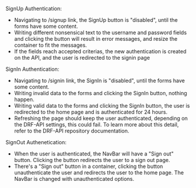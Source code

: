 SignUp Authentication:
- Navigating to /signup link, the SignUp button is "disabled", until the forms have some content.
- Writing different nonsensical text to the username and password fields and clicking the button will result in error messages, and resize the container to fit the messages.
- If the fields reach accepted criterias, the new authentication is created on the API, and the user is redirected to the signin page

SignIn Authentication:
- Navigating to /signin link, the SignIn is "disabled", until the forms have some content.
- Writing invalid data to the forms and clicking the SignIn button, nothing happen.
- Writing valid data to the forms and clicking the SignIn button, the user is redirected to the home page and is authenticated for 24 hours.
- Refreshing the page should keep the user authenticated, depending on the DRF-API settings, this could fail. To learn more about this detail, refer to the DRF-API repository documentation.

SignOut Authenetication:
- When the user is authenticated, the NavBar will have a "Sign out" button. Clicking the button redirects the user to a sign out page.
- There's a "Sign out" button in a container, clicking the button unauthenticate the user and redirects the user to the home page. The NavBar is changed with unauthenticated options.